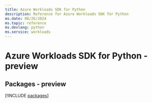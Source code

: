 ```yaml
---
title: Azure Workloads SDK for Python
description: Reference for Azure Workloads SDK for Python
ms.date: 08/26/2024
ms.topic: reference
ms.devlang: python
ms.service: workloads
---
```

# Azure Workloads SDK for Python - preview
## Packages - preview
[!INCLUDE [packages](workloads-index.md)]